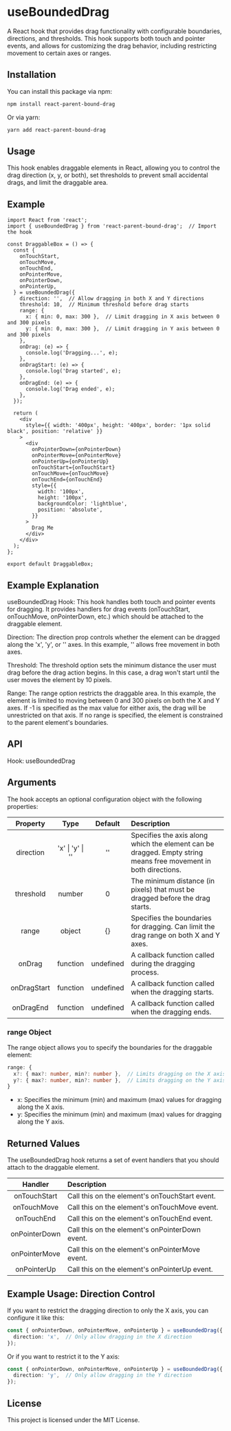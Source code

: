 # useBoundedDrag

A React hook that provides drag functionality with configurable boundaries, directions, and thresholds. This hook supports both touch and pointer events, and allows for customizing the drag behavior, including restricting movement to certain axes or ranges.

## Installation
You can install this package via npm:

```bash
npm install react-parent-bound-drag
```

Or via yarn:
```bash
yarn add react-parent-bound-drag
```

## Usage
This hook enables draggable elements in React, allowing you to control the drag direction (x, y, or both), set thresholds to prevent small accidental drags, and limit the draggable area.

## Example
```tsx
import React from 'react';
import { useBoundedDrag } from 'react-parent-bound-drag';  // Import the hook

const DraggableBox = () => {
  const {
    onTouchStart,
    onTouchMove,
    onTouchEnd,
    onPointerMove,
    onPointerDown,
    onPointerUp,
  } = useBoundedDrag({
    direction: '',  // Allow dragging in both X and Y directions
    threshold: 10,  // Minimum threshold before drag starts
    range: {
      x: { min: 0, max: 300 },  // Limit dragging in X axis between 0 and 300 pixels
      y: { min: 0, max: 300 },  // Limit dragging in Y axis between 0 and 300 pixels
    },
    onDrag: (e) => {
      console.log('Dragging...', e);
    },
    onDragStart: (e) => {
      console.log('Drag started', e);
    },
    onDragEnd: (e) => {
      console.log('Drag ended', e);
    },
  });

  return (
    <div
      style={{ width: '400px', height: '400px', border: '1px solid black', position: 'relative' }}
    >
      <div
        onPointerDown={onPointerDown}
        onPointerMove={onPointerMove}
        onPointerUp={onPointerUp}
        onTouchStart={onTouchStart}
        onTouchMove={onTouchMove}
        onTouchEnd={onTouchEnd}
        style={{
          width: '100px',
          height: '100px',
          backgroundColor: 'lightblue',
          position: 'absolute',
        }}
      >
        Drag Me
      </div>
    </div>
  );
};

export default DraggableBox;

```

## Example Explanation
useBoundedDrag Hook: This hook handles both touch and pointer events for dragging. It provides handlers for drag events (onTouchStart, onTouchMove, onPointerDown, etc.) which should be attached to the draggable element.

Direction: The direction prop controls whether the element can be dragged along the 'x', 'y', or '' axes. In this example, '' allows free movement in both axes.

Threshold: The threshold option sets the minimum distance the user must drag before the drag action begins. In this case, a drag won't start until the user moves the element by 10 pixels.

Range: The range option restricts the draggable area. In this example, the element is limited to moving between 0 and 300 pixels on both the X and Y axes.
If -1 is specified as the max value for either axis, the drag will be unrestricted on that axis.
If no range is specified, the element is constrained to the parent element's boundaries.

## API
Hook: useBoundedDrag
## Arguments
The hook accepts an optional configuration object with the following properties:

|Property  |  Type  |  Default  |  Description|
|:-----------:|:------------:|:------------:|:------------|
|direction  |  'x' \| 'y' \| ''  |  ''  |  Specifies the axis along which the element can be dragged. Empty string means free movement in both directions.|
|threshold  |  number  |  0  |  The minimum distance (in pixels) that must be dragged before the drag starts.|
|range  |  object  |  {}  |  Specifies the boundaries for dragging. Can limit the drag range on both X and Y axes.|
|onDrag  |  function  |  undefined  |  A callback function called during the dragging process.|
|onDragStart  |  function  |  undefined  |  A callback function called when the dragging starts.|
|onDragEnd  |  function  |  undefined  |  A callback function called when the dragging ends.|

### range Object
The range object allows you to specify the boundaries for the draggable element:

```ts
range: {
  x?: { max?: number, min?: number },  // Limits dragging on the X axis
  y?: { max?: number, min?: number },  // Limits dragging on the Y axis
}
```
* x: Specifies the minimum (min) and maximum (max) values for dragging along the X axis.
* y: Specifies the minimum (min) and maximum (max) values for dragging along the Y axis.


## Returned Values
The useBoundedDrag hook returns a set of event handlers that you should attach to the draggable element.

|Handler  |  Description|
|:------------:|:------------|
|onTouchStart  |  Call this on the element's onTouchStart event.|
|onTouchMove  |  Call this on the element's onTouchMove event.|
|onTouchEnd  |  Call this on the element's onTouchEnd event.|
|onPointerDown  |  Call this on the element's onPointerDown event.|
|onPointerMove  |  Call this on the element's onPointerMove event.|
|onPointerUp  |  Call this on the element's onPointerUp event.|


## Example Usage: Direction Control
If you want to restrict the dragging direction to only the X axis, you can configure it like this:

```ts
const { onPointerDown, onPointerMove, onPointerUp } = useBoundedDrag({
  direction: 'x',  // Only allow dragging in the X direction
});
```

Or if you want to restrict it to the Y axis:
```ts
const { onPointerDown, onPointerMove, onPointerUp } = useBoundedDrag({
  direction: 'y',  // Only allow dragging in the Y direction
});
```

## License
This project is licensed under the MIT License.
